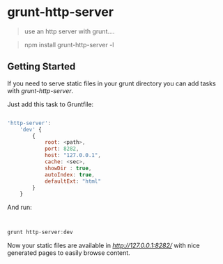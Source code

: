 # grunt-http-server 
> use an http server with grunt....

> npm install grunt-http-server -l


## Getting Started

If you need to serve static files in your grunt directory you can add tasks with _grunt-http-server_.

Just add this task to Gruntfile:

```js

'http-server': 
	'dev' {
		{
			root: <path>,
			port: 8282,
	        host: "127.0.0.1",
			cache: <sec>,
			showDir : true,
			autoIndex: true,
			defaultExt: "html"
		}
	}

```

And run:

```js


grunt http-server:dev

```

Now your static files are available in _http://127.0.0.1:8282/_ with nice generated pages to 
easily browse content.



